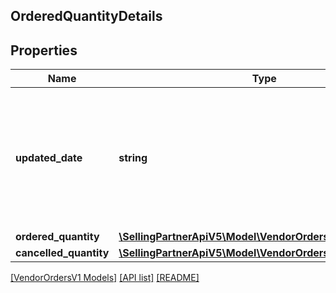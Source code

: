 ## OrderedQuantityDetails

## Properties

Name | Type | Description | Notes
------------ | ------------- | ------------- | -------------
**updated_date** | **string** | The date when the line item quantity was updated by buyer. Must be in ISO-8601 date/time format. | [optional]
**ordered_quantity** | [**\SellingPartnerApiV5\Model\VendorOrdersV1\ItemQuantity**](ItemQuantity.md) |  | [optional]
**cancelled_quantity** | [**\SellingPartnerApiV5\Model\VendorOrdersV1\ItemQuantity**](ItemQuantity.md) |  | [optional]

[[VendorOrdersV1 Models]](../) [[API list]](../../Api) [[README]](../../../README.md)
